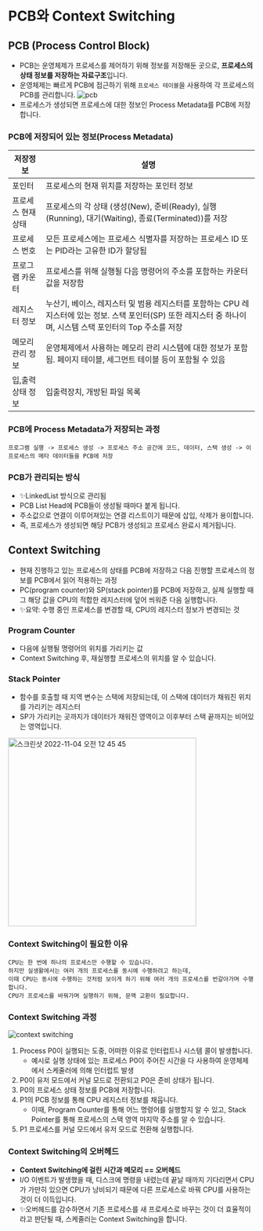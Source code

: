 # PCB와 Context Switching
## PCB (Process Control Block)
- PCB는 운영체제가 프로세스를 제어하기 위해 정보를 저장해둔 곳으로, **프로세스의 상태 정보를 저장하는 자료구조**입니다. 
- 운영체제는 빠르게 PCB에 접근하기 위해 ``프로세스 테이블``을 사용하여 각 프로세스의 PCB를 관리합니다. 
![pcb](https://user-images.githubusercontent.com/31344894/199953725-956919e4-fb87-43c9-b436-07c2ba9edecd.png)
- 프로세스가 생성되면 프로세스에 대한 정보인 Process Metadata를 PCB에 저장합니다. 

### PCB에 저장되어 있는 정보(Process Metadata)
|저장정보|설명|
|-|-|
|포인터|프로세스의 현재 위치를 저장하는 포인터 정보|
|프로세스 현재 상태|프로세스의 각 상태 (생성(New), 준비(Ready), 실행(Running), 대기(Waiting), 종료(Terminated))를 저장|
|프로세스 번호|모든 프로세스에는 프로세스 식별자를 저장하는 프로세스 ID 또는 PID라는 고유한 ID가 할당됨|
|프로그램 카운터|프로세스를 위해 실행될 다음 명령어의 주소를 포함하는 카운터 값을 저장함|
|레지스터 정보|누산기, 베이스, 레지스터 및 범용 레지스터를 포함하는 CPU 레지스터에 있는 정보. 스택 포인터(SP) 또한 레지스터 중 하나이며, 시스템 스택 포인터의 Top 주소를 저장|
|메모리 관리 정보|운영체제에서 사용하는 메모리 관리 시스템에 대한 정보가 포함됨. 페이지 테이블, 세그먼트 테이블 등이 포함될 수 있음|
|입,출력 상태 정보|입출력장치, 개방된 파일 목록|

### PCB에 Process Metadata가 저장되는 과정
```
프로그램 실행 -> 프로세스 생성 -> 프로세스 주소 공간에 코드, 데이터, 스택 생성 -> 이 프로세스의 메타 데이터들을 PCB에 저장
```

### PCB가 관리되는 방식
- ✨LinkedList 방식으로 관리됨
- PCB List Head에 PCB들이 생성될 때마다 붙게 됩니다. 
- 주소값으로 연결이 이루어져있는 연결 리스트이기 때문에 삽입, 삭제가 용이합니다.
- 즉, 프로세스가 생성되면 해당 PCB가 생성되고 프로세스 완료시 제거됩니다. 

## Context Switching
- 현재 진행하고 있는 프로세스의 상태를 PCB에 저장하고 다음 진행할 프로세스의 정보를 PCB에서 읽어 적용하는 과정
- PC(program counter)와 SP(stack pointer)를 PCB에 저장하고, 실제 실행할 때 그 해당 값을 CPU의 적합한 레지스터에 덮어 씌워준 다음 실행합니다. 
- ✨요약: 수행 중인 프로세스를 변경할 때, CPU의 레지스터 정보가 변경되는 것 
### Program Counter 
- 다음에 실행될 명령어의 위치를 가리키는 값
- Context Switching 후, 재실행할 프로세스의 위치를 알 수 있습니다.

### Stack Pointer
- 함수를 호출할 때 지역 변수는 스택에 저장되는데, 이 스택에 데이터가 채워진 위치를 가리키는 레지스터 
- SP가 가리키는 곳까지가 데이터가 채워진 영역이고 이후부터 스택 끝까지는 비어있는 영역입니다. 
<img width="384" alt="스크린샷 2022-11-04 오전 12 45 45" src="https://user-images.githubusercontent.com/31344894/199953597-c578f32e-9663-44e9-a64a-8bb1714d5486.png">

### Context Switching이 필요한 이유
```
CPU는 한 번에 하나의 프로세스만 수행할 수 있습니다.
하지만 실생활에서는 여러 개의 프로세스를 동시에 수행하려고 하는데, 
이때 CPU는 동시에 수행하는 것처럼 보이게 하기 위해 여러 개의 프로세스를 번갈아가며 수행합니다. 
CPU가 프로세스를 바꿔가며 실행하기 위해, 문맥 교환이 필요합니다. 
```

### Context Switching 과정 
![context switching](https://user-images.githubusercontent.com/31344894/199953657-9a1a3bbb-9a83-4c5f-b97e-053eae78b8d9.png)
1. Process P0이 실행되는 도중, 어떠한 이유로 인터럽트나 시스템 콜이 발생합니다.
	- 예시로 실행 상태에 있는 프로세스 P0이 주어진 시간을 다 사용하여 운영체제에서 스케줄러에 의해 인터럽트 발생
2. P0이 유저 모드에서 커널 모드로 전환되고 P0은 준비 상태가 됩니다. 
3. P0의 프로세스 상태 정보를 PCB에 저장합니다. 
4. P1의 PCB 정보를 통해 CPU 레지스터 정보를 채웁니다.
	- 이때, Program Counter를 통해 어느 명령어를 실행할지 알 수 있고, Stack Pointer를 통해 프로세스의 스택 영역 마지막 주소를 알 수 있습니다. 
5. P1 프로세스를 커널 모드에서 유저 모드로 전환해 실행합니다. 

### Context Switching의 오버헤드 
- **Context Switching에 걸린 시간과 메모리 == 오버헤드**
- I/O 이벤트가 발생했을 때, 디스크에 명령을 내렸는데 끝날 때까지 기다리면서 CPU가 가만히 있으면 CPU가 낭비되기 때문에 다른 프로세스로 바꿔 CPU를 사용하는 것이 더 이득입니다. 
- ✨오버헤드를 감수하면서 기존 프로세스를 새 프로세스로 바꾸는 것이 더 효율적이라고 판단될 때, 스케줄러는 Context Switching을 합니다. 




